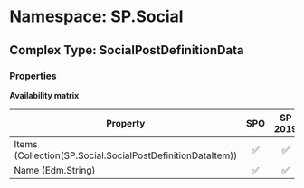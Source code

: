# Namespace: SP.Social

## Complex Type: SocialPostDefinitionData

### Properties

**Availability matrix**

Property | SPO | SP 2019 | SP 2016 | SP 2013
----------|:---:|:-------:|:-------:|:-------
Items (Collection(SP.Social.SocialPostDefinitionDataItem)) | ✅ | ✅ | ✅ | ✅
Name (Edm.String) | ✅ | ✅ | ✅ | ✅
